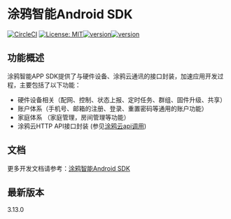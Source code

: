 # 涂鸦智能Android SDK

[![CircleCI](https://circleci.com/gh/TuyaInc/tuyasmart_home_android_sdk/tree/master.svg?style=svg)](https://circleci.com/gh/TuyaInc/tuyasmart_home_android_sdk/tree/master)  [![License: MIT](https://img.shields.io/badge/License-MIT-yellow.svg)](https://opensource.org/licenses/MIT)[![version](https://img.shields.io/badge/version-3.13.0-brightgreen)](https://tuyainc.github.io/tuyasmart_home_android_sdk_doc/zh-hans/resource/Update_Log.html)[![version](https://img.shields.io/badge/docs-brightgreen)](https://tuyainc.github.io/tuyasmart_home_android_sdk_doc/)

## 功能概述

涂鸦智能APP SDK提供了与硬件设备、涂鸦云通讯的接口封装，加速应用开发过程，主要包括了以下功能：

- 硬件设备相关（配网、控制、状态上报、定时任务、群组、固件升级、共享）
- 账户体系（手机号、邮箱的注册、登录、重置密码等通用的账户功能）
- 家庭体系 （家庭管理，房间管理等功能）
- 涂鸦云HTTP API接口封装 (参见[涂鸦云api调用](https://docs.tuya.com/cn/cloudapi/appAPI/index.html))

## 文档

更多开发文档请参考：[涂鸦智能Android SDK](https://tuyainc.github.io/tuyasmart_home_android_sdk_doc/zh-hans/)

## 最新版本

3.13.0